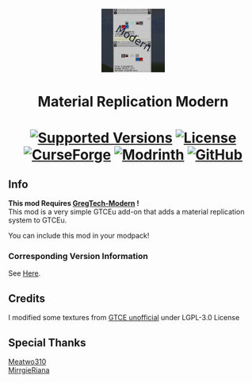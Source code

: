 <p align="center"><img src="https://github.com/MrKono/MaterialReplication-Modern/blob/main/src/main/resources/logo.png" alt="Logo" width="128" height="128"></p>
<h1 align="center">Material Replication Modern</h1>
<h1 align="center">
    <a href="https://legacy.curseforge.com/minecraft/mc-mods/materialreplicationmodern"><img src="https://img.shields.io/badge/Available%20for-MC%201.20.1%20-informational?style=for-the-badge" alt="Supported Versions"></a>
    <a href="https://github.com/MrKono/MaterialReplication/blob/master/LICENSE"><img src="https://img.shields.io/github/license/GTModpackTeam/GTExpert-Core?style=for-the-badge" alt="License"></a>
    <br>
    <a href="https://legacy.curseforge.com/minecraft/mc-mods/materialreplicationmodern"><img src="https://cf.way2muchnoise.eu/1191079.svg?badge_style=for_the_badge" alt="CurseForge"></a>
    <a href="https://modrinth.com/mod/materialreplicationmodern"><img src="https://img.shields.io/modrinth/dt/materialreplicationmodern?logo=modrinth&label=&suffix=%20&style=for-the-badge&color=2d2d2d&labelColor=5ca424&logoColor=1c1c1c" alt="Modrinth"></a>
    <a href="https://github.com/MrKono/MaterialReplication-Modern/releases"><img src="https://img.shields.io/github/downloads/MrKono/MaterialReplication-Modern/total?sort=semver&logo=github&label=&style=for-the-badge&color=2d2d2d&labelColor=545454&logoColor=FFFFFF" alt="GitHub"></a>
</h1>


## Info

**This mod Requires [GregTech-Modern](https://github.com/GregTechCEu/GregTech-Modern) !**<br>
This mod is a very simple GTCEu add-on that adds a material replication system to GTCEu.

You can include this mod in your modpack!

### Corresponding Version Information
See [Here](https://github.com/MrKono/MaterialReplication-Modern/blob/main/CorrespondingVersion.md).

## Credits
I modified some textures from [GTCE unofficial](https://github.com/GregTechCEu/GregTech) under LGPL-3.0 License
<br>
## Special Thanks
[Meatwo310](https://github.com/Meatwo310)<br>
[MirrgieRiana](https://github.com/MirrgieRiana)
